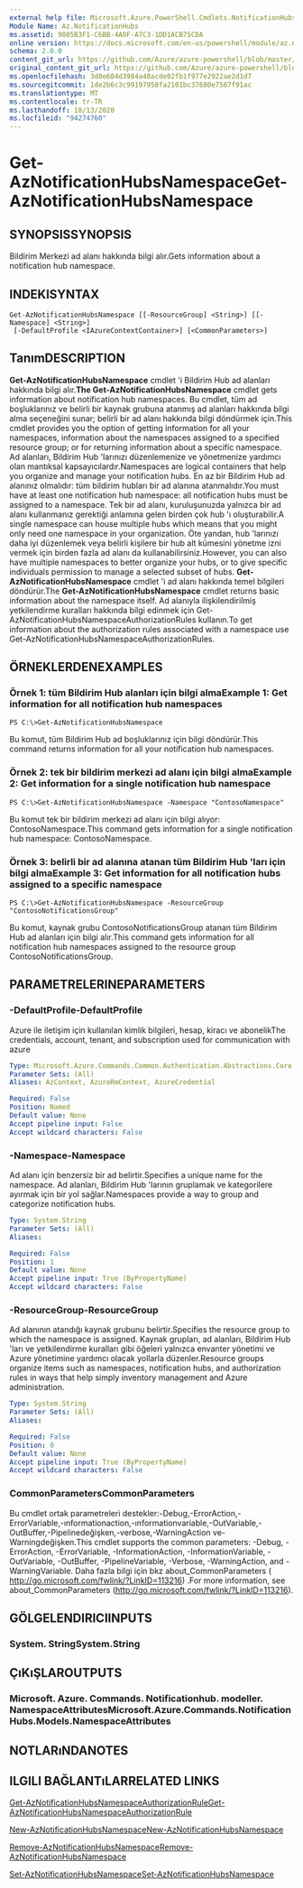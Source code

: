 ```yaml
---
external help file: Microsoft.Azure.PowerShell.Cmdlets.NotificationHubs.dll-Help.xml
Module Name: Az.NotificationHubs
ms.assetid: 9805B3F1-C6BB-4A0F-A7C3-1DD1ACB75CDA
online version: https://docs.microsoft.com/en-us/powershell/module/az.notificationhubs/get-aznotificationhubsnamespace
schema: 2.0.0
content_git_url: https://github.com/Azure/azure-powershell/blob/master/src/NotificationHubs/NotificationHubs/help/Get-AzNotificationHubsNamespace.md
original_content_git_url: https://github.com/Azure/azure-powershell/blob/master/src/NotificationHubs/NotificationHubs/help/Get-AzNotificationHubsNamespace.md
ms.openlocfilehash: 3d0e604d3984a40acde02fb1f977e2922ae2d1d7
ms.sourcegitcommit: 1de2b6c3c99197958fa2101bc37680e7507f91ac
ms.translationtype: MT
ms.contentlocale: tr-TR
ms.lasthandoff: 10/13/2020
ms.locfileid: "94274760"
---
```

# <span data-ttu-id="a941b-101">Get-AzNotificationHubsNamespace</span><span class="sxs-lookup"><span data-stu-id="a941b-101">Get-AzNotificationHubsNamespace</span></span>

## <span data-ttu-id="a941b-102">SYNOPSIS</span><span class="sxs-lookup"><span data-stu-id="a941b-102">SYNOPSIS</span></span>
<span data-ttu-id="a941b-103">Bildirim Merkezi ad alanı hakkında bilgi alır.</span><span class="sxs-lookup"><span data-stu-id="a941b-103">Gets information about a notification hub namespace.</span></span>

## <span data-ttu-id="a941b-104">INDEKI</span><span class="sxs-lookup"><span data-stu-id="a941b-104">SYNTAX</span></span>

```
Get-AzNotificationHubsNamespace [[-ResourceGroup] <String>] [[-Namespace] <String>]
 [-DefaultProfile <IAzureContextContainer>] [<CommonParameters>]
```

## <span data-ttu-id="a941b-105">Tanım</span><span class="sxs-lookup"><span data-stu-id="a941b-105">DESCRIPTION</span></span>
<span data-ttu-id="a941b-106">**Get-AzNotificationHubsNamespace** cmdlet 'i Bildirim Hub ad alanları hakkında bilgi alır.</span><span class="sxs-lookup"><span data-stu-id="a941b-106">**The Get-AzNotificationHubsNamespace** cmdlet gets information about notification hub namespaces.</span></span>
<span data-ttu-id="a941b-107">Bu cmdlet, tüm ad boşluklarınız ve belirli bir kaynak grubuna atanmış ad alanları hakkında bilgi alma seçeneğini sunar; belirli bir ad alanı hakkında bilgi döndürmek için.</span><span class="sxs-lookup"><span data-stu-id="a941b-107">This cmdlet provides you the option of getting information for all your namespaces, information about the namespaces assigned to a specified resource group; or for returning information about a specific namespace.</span></span>
<span data-ttu-id="a941b-108">Ad alanları, Bildirim Hub 'larınızı düzenlemenize ve yönetmenize yardımcı olan mantıksal kapsayıcılardır.</span><span class="sxs-lookup"><span data-stu-id="a941b-108">Namespaces are logical containers that help you organize and manage your notification hubs.</span></span>
<span data-ttu-id="a941b-109">En az bir Bildirim Hub ad alanınız olmalıdır: tüm bildirim hubları bir ad alanına atanmalıdır.</span><span class="sxs-lookup"><span data-stu-id="a941b-109">You must have at least one notification hub namespace: all notification hubs must be assigned to a namespace.</span></span>
<span data-ttu-id="a941b-110">Tek bir ad alanı, kuruluşunuzda yalnızca bir ad alanı kullanmanız gerektiği anlamına gelen birden çok hub 'ı oluşturabilir.</span><span class="sxs-lookup"><span data-stu-id="a941b-110">A single namespace can house multiple hubs which means that you might only need one namespace in your organization.</span></span>
<span data-ttu-id="a941b-111">Öte yandan, hub 'larınızı daha iyi düzenlemek veya belirli kişilere bir hub alt kümesini yönetme izni vermek için birden fazla ad alanı da kullanabilirsiniz.</span><span class="sxs-lookup"><span data-stu-id="a941b-111">However, you can also have multiple namespaces to better organize your hubs, or to give specific individuals permission to manage a selected subset of hubs.</span></span>
<span data-ttu-id="a941b-112">**Get-AzNotificationHubsNamespace** cmdlet 'i ad alanı hakkında temel bilgileri döndürür.</span><span class="sxs-lookup"><span data-stu-id="a941b-112">The **Get-AzNotificationHubsNamespace** cmdlet returns basic information about the namespace itself.</span></span>
<span data-ttu-id="a941b-113">Ad alanıyla ilişkilendirilmiş yetkilendirme kuralları hakkında bilgi edinmek için Get-AzNotificationHubsNamespaceAuthorizationRules kullanın.</span><span class="sxs-lookup"><span data-stu-id="a941b-113">To get information about the authorization rules associated with a namespace use Get-AzNotificationHubsNamespaceAuthorizationRules.</span></span>

## <span data-ttu-id="a941b-114">ÖRNEKLERDEN</span><span class="sxs-lookup"><span data-stu-id="a941b-114">EXAMPLES</span></span>

### <span data-ttu-id="a941b-115">Örnek 1: tüm Bildirim Hub alanları için bilgi alma</span><span class="sxs-lookup"><span data-stu-id="a941b-115">Example 1: Get information for all notification hub namespaces</span></span>
```
PS C:\>Get-AzNotificationHubsNamespace
```

<span data-ttu-id="a941b-116">Bu komut, tüm Bildirim Hub ad boşluklarınız için bilgi döndürür.</span><span class="sxs-lookup"><span data-stu-id="a941b-116">This command returns information for all your notification hub namespaces.</span></span>

### <span data-ttu-id="a941b-117">Örnek 2: tek bir bildirim merkezi ad alanı için bilgi alma</span><span class="sxs-lookup"><span data-stu-id="a941b-117">Example 2: Get information for a single notification hub namespace</span></span>
```
PS C:\>Get-AzNotificationHubsNamespace -Namespace "ContosoNamespace"
```

<span data-ttu-id="a941b-118">Bu komut tek bir bildirim merkezi ad alanı için bilgi alıyor: ContosoNamespace.</span><span class="sxs-lookup"><span data-stu-id="a941b-118">This command gets information for a single notification hub namespace: ContosoNamespace.</span></span>

### <span data-ttu-id="a941b-119">Örnek 3: belirli bir ad alanına atanan tüm Bildirim Hub 'ları için bilgi alma</span><span class="sxs-lookup"><span data-stu-id="a941b-119">Example 3: Get information for all notification hubs assigned to a specific namespace</span></span>
```
PS C:\>Get-AzNotificationHubsNamespace -ResourceGroup "ContosoNotificationsGroup"
```

<span data-ttu-id="a941b-120">Bu komut, kaynak grubu ContosoNotificationsGroup atanan tüm Bildirim Hub ad alanları için bilgi alır.</span><span class="sxs-lookup"><span data-stu-id="a941b-120">This command gets information for all notification hub namespaces assigned to the resource group ContosoNotificationsGroup.</span></span>

## <span data-ttu-id="a941b-121">PARAMETRELERINE</span><span class="sxs-lookup"><span data-stu-id="a941b-121">PARAMETERS</span></span>

### <span data-ttu-id="a941b-122">-DefaultProfile</span><span class="sxs-lookup"><span data-stu-id="a941b-122">-DefaultProfile</span></span>
<span data-ttu-id="a941b-123">Azure ile iletişim için kullanılan kimlik bilgileri, hesap, kiracı ve abonelik</span><span class="sxs-lookup"><span data-stu-id="a941b-123">The credentials, account, tenant, and subscription used for communication with azure</span></span>

```yaml
Type: Microsoft.Azure.Commands.Common.Authentication.Abstractions.Core.IAzureContextContainer
Parameter Sets: (All)
Aliases: AzContext, AzureRmContext, AzureCredential

Required: False
Position: Named
Default value: None
Accept pipeline input: False
Accept wildcard characters: False
```

### <span data-ttu-id="a941b-124">-Namespace</span><span class="sxs-lookup"><span data-stu-id="a941b-124">-Namespace</span></span>
<span data-ttu-id="a941b-125">Ad alanı için benzersiz bir ad belirtir.</span><span class="sxs-lookup"><span data-stu-id="a941b-125">Specifies a unique name for the namespace.</span></span>
<span data-ttu-id="a941b-126">Ad alanları, Bildirim Hub 'larının gruplamak ve kategorilere ayırmak için bir yol sağlar.</span><span class="sxs-lookup"><span data-stu-id="a941b-126">Namespaces provide a way to group and categorize notification hubs.</span></span>

```yaml
Type: System.String
Parameter Sets: (All)
Aliases:

Required: False
Position: 1
Default value: None
Accept pipeline input: True (ByPropertyName)
Accept wildcard characters: False
```

### <span data-ttu-id="a941b-127">-ResourceGroup</span><span class="sxs-lookup"><span data-stu-id="a941b-127">-ResourceGroup</span></span>
<span data-ttu-id="a941b-128">Ad alanının atandığı kaynak grubunu belirtir.</span><span class="sxs-lookup"><span data-stu-id="a941b-128">Specifies the resource group to which the namespace is assigned.</span></span>
<span data-ttu-id="a941b-129">Kaynak grupları, ad alanları, Bildirim Hub 'ları ve yetkilendirme kuralları gibi öğeleri yalnızca envanter yönetimi ve Azure yönetimine yardımcı olacak yollarla düzenler.</span><span class="sxs-lookup"><span data-stu-id="a941b-129">Resource groups organize items such as namespaces, notification hubs, and authorization rules in ways that help simply inventory management and Azure administration.</span></span>

```yaml
Type: System.String
Parameter Sets: (All)
Aliases:

Required: False
Position: 0
Default value: None
Accept pipeline input: True (ByPropertyName)
Accept wildcard characters: False
```

### <span data-ttu-id="a941b-130">CommonParameters</span><span class="sxs-lookup"><span data-stu-id="a941b-130">CommonParameters</span></span>
<span data-ttu-id="a941b-131">Bu cmdlet ortak parametreleri destekler:-Debug,-ErrorAction,-ErrorVariable,-ınformationaction,-ınformationvariable,-OutVariable,-OutBuffer,-Pipelinedeğişken,-verbose,-WarningAction ve-Warningdeğişken.</span><span class="sxs-lookup"><span data-stu-id="a941b-131">This cmdlet supports the common parameters: -Debug, -ErrorAction, -ErrorVariable, -InformationAction, -InformationVariable, -OutVariable, -OutBuffer, -PipelineVariable, -Verbose, -WarningAction, and -WarningVariable.</span></span> <span data-ttu-id="a941b-132">Daha fazla bilgi için bkz about_CommonParameters ( http://go.microsoft.com/fwlink/?LinkID=113216) .</span><span class="sxs-lookup"><span data-stu-id="a941b-132">For more information, see about_CommonParameters (http://go.microsoft.com/fwlink/?LinkID=113216).</span></span>

## <span data-ttu-id="a941b-133">GÖLGELENDIRICI</span><span class="sxs-lookup"><span data-stu-id="a941b-133">INPUTS</span></span>

### <span data-ttu-id="a941b-134">System. String</span><span class="sxs-lookup"><span data-stu-id="a941b-134">System.String</span></span>

## <span data-ttu-id="a941b-135">ÇıKıŞLAR</span><span class="sxs-lookup"><span data-stu-id="a941b-135">OUTPUTS</span></span>

### <span data-ttu-id="a941b-136">Microsoft. Azure. Commands. Notificationhub. modeller. NamespaceAttributes</span><span class="sxs-lookup"><span data-stu-id="a941b-136">Microsoft.Azure.Commands.NotificationHubs.Models.NamespaceAttributes</span></span>

## <span data-ttu-id="a941b-137">NOTLARıNDA</span><span class="sxs-lookup"><span data-stu-id="a941b-137">NOTES</span></span>

## <span data-ttu-id="a941b-138">ILGILI BAĞLANTıLAR</span><span class="sxs-lookup"><span data-stu-id="a941b-138">RELATED LINKS</span></span>

[<span data-ttu-id="a941b-139">Get-AzNotificationHubsNamespaceAuthorizationRule</span><span class="sxs-lookup"><span data-stu-id="a941b-139">Get-AzNotificationHubsNamespaceAuthorizationRule</span></span>](./Get-AzNotificationHubsNamespaceAuthorizationRule.md)

[<span data-ttu-id="a941b-140">New-AzNotificationHubsNamespace</span><span class="sxs-lookup"><span data-stu-id="a941b-140">New-AzNotificationHubsNamespace</span></span>](./New-AzNotificationHubsNamespace.md)

[<span data-ttu-id="a941b-141">Remove-AzNotificationHubsNamespace</span><span class="sxs-lookup"><span data-stu-id="a941b-141">Remove-AzNotificationHubsNamespace</span></span>](./Remove-AzNotificationHubsNamespace.md)

[<span data-ttu-id="a941b-142">Set-AzNotificationHubsNamespace</span><span class="sxs-lookup"><span data-stu-id="a941b-142">Set-AzNotificationHubsNamespace</span></span>](./Set-AzNotificationHubsNamespace.md)


